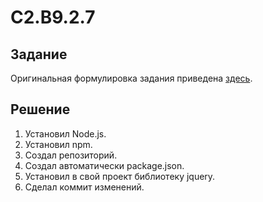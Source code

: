# C2.B9.2.7 


## Задание

Оригинальная формулировка задания приведена [здесь](./TASK.md).


## Решение

1. Установил Node.js.
1. Установил npm.
1. Создал репозиторий.
1. Создал автоматически package.json.
1. Установил в свой проект библиотеку jquery.
1. Сделал коммит изменений.
